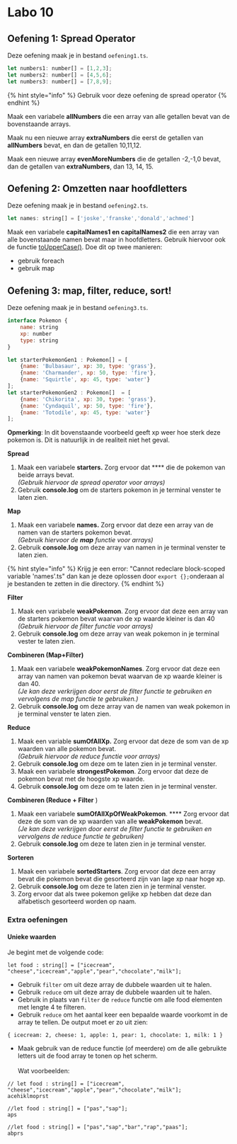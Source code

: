 # Labo 10

## Oefening 1: Spread Operator

Deze oefening maak je in bestand `oefening1.ts`.

```javascript
let numbers1: number[] = [1,2,3];
let numbers2: number[] = [4,5,6];
let numbers3: number[] = [7,8,9];
```

{% hint style="info" %}
Gebruik voor deze oefening de spread operator
{% endhint %}

Maak een variabele **allNumbers** die een array van alle getallen bevat van de bovenstaande arrays.&#x20;

Maak nu een nieuwe array **extraNumbers** die eerst de getallen van **allNumbers** bevat, en dan de getallen 10,11,12.

Maak een nieuwe array **evenMoreNumbers** die de getallen -2,-1,0 bevat, dan de getallen van **extraNumbers**, dan 13, 14, 15.

## Oefening 2: Omzetten naar hoofdletters

Deze oefening maak je in bestand `oefening2.ts`.

```javascript
let names: string[] = ['joske','franske','donald','achmed']
```

Maak een variabele **capitalNames1 en capitalNames2** die een array van alle bovenstaande namen bevat maar in hoofdletters. Gebruik hiervoor ook de functie [toUpperCase()](https://www.w3schools.com/jsref/jsref\_touppercase.asp). Doe dit op twee manieren:

* gebruik foreach
* gebruik map

## Oefening 3: map, filter, reduce, sort!

Deze oefening maak je in bestand `oefening3.ts`.

```javascript
interface Pokemon {
    name: string
    xp: number
    type: string
}

let starterPokemonGen1 : Pokemon[] = [
    {name: 'Bulbasaur', xp: 30, type: 'grass'},
    {name: 'Charmander', xp: 50, type: 'fire'},
    {name: 'Squirtle', xp: 45, type: 'water'}
];
let starterPokemonGen2 : Pokemon[]  = [
    {name: 'Chikorita', xp: 30, type: 'grass'},
    {name: 'Cyndaquil', xp: 50, type: 'fire'},
    {name: 'Totodile', xp: 45, type: 'water'}
];
```

**Opmerking**: In dit bovenstaande voorbeeld geeft xp weer hoe sterk deze pokemon is. Dit is natuurlijk in de realiteit niet het geval.

**Spread**

1. Maak een variabele **starters.** Zorg ervoor dat **** die de pokemon van beide arrays bevat. \
   _(Gebruik hiervoor de spread operator voor arrays)_
2. Gebruik **console.log** om de starters pokemon in je terminal venster te laten zien.

**Map**

1. Maak een variabele **names.** Zorg ervoor dat deze een array van de namen van de starters pokemon bevat. \
   _(Gebruik hiervoor de **map** functie voor arrays)_
2. Gebruik **console.log** om deze array van namen in je terminal venster te laten zien.

{% hint style="info" %}
Krijg je een error: "Cannot redeclare block-scoped variable 'names'.ts" dan kan je deze oplossen door `export {};`onderaan al je bestanden te zetten in die directory.
{% endhint %}

**Filter**

1. Maak een variabele **weakPokemon**. Zorg ervoor dat deze een array van de starters pokemon bevat waarvan de xp waarde kleiner is dan 40\
   _(Gebruik hiervoor de filter functie voor arrays)_
2. Gebruik **console.log** om deze array van weak pokemon in je terminal vester te laten zien.

**Combineren (Map+Filter)**

1. Maak een variabele **weakPokemonNames**. Zorg ervoor dat deze een array van namen van pokemon bevat waarvan de xp waarde kleiner is dan 40. \
   _(Je kan deze verkrijgen door eerst de filter functie te gebruiken en vervolgens de map functie te gebruiken.)_
2. Gebruik **console.log** om deze array van de namen van weak pokemon in je terminal venster te laten zien.

**Reduce**

1. Maak een variable **sumOfAllXp.** Zorg ervoor dat deze de som van de xp waarden van alle pokemon bevat.\
   _(Gebruik hiervoor de reduce functie voor arrays)_
2. Gebruik **console.log** om deze om te laten zien in je terminal venster.
3. Maak een variabele **strongestPokemon**. Zorg ervoor dat deze de pokemon bevat met de hoogste xp waarde.
4. Gebruik **console.log** om deze om te laten zien in je terminal venster.

**Combineren (Reduce + Filter** )

1. Maak een variabele **sumOfAllXpOfWeakPokemon**. **** Zorg ervoor dat deze de som van de xp waarden van alle **weakPokemon** bevat.\
   _(Je kan deze verkrijgen door eerst de filter functie te gebruiken en vervolgens de reduce functie te gebruiken)_
2. Gebruik **console.log** om deze te laten zien in je terminal venster.

**Sorteren**

1. Maak een variabele **sortedStarters**. Zorg ervoor dat deze een array bevat die pokemon bevat die gesorteerd zijn van lage xp naar hoge xp.
2. Gebruik **console.log** om deze te laten zien in je terminal venster.
3. Zorg ervoor dat als twee pokemon gelijke xp hebben dat deze dan alfabetisch gesorteerd worden op naam.

### Extra oefeningen

#### Unieke waarden

Je begint met de volgende code:

```
let food : string[] = ["icecream", "cheese","icecream","apple","pear","chocolate","milk"];
```

* Gebruik `filter` om uit deze array de dubbele waarden uit te halen.
* Gebruik `reduce` om uit deze array de dubbele waarden uit te halen.
* Gebruik in plaats van `filter` de `reduce` functie om alle food elementen met lengte 4 te filteren.
* Gebruik `reduce` om het aantal keer een bepaalde waarde voorkomt in de array te tellen. De output moet er zo uit zien:

```
{ icecream: 2, cheese: 1, apple: 1, pear: 1, chocolate: 1, milk: 1 }
```

* Maak gebruik van de reduce functie (of meerdere) om de alle gebruikte letters uit de food array te tonen op het scherm.\
  \
  Wat voorbeelden:

```
// let food : string[] = ["icecream", "cheese","icecream","apple","pear","chocolate","milk"];
acehiklmoprst

//let food : string[] = ["pas","sap"];
aps

//let food : string[] = ["pas","sap","bar","rap","paas"];
abprs
```

